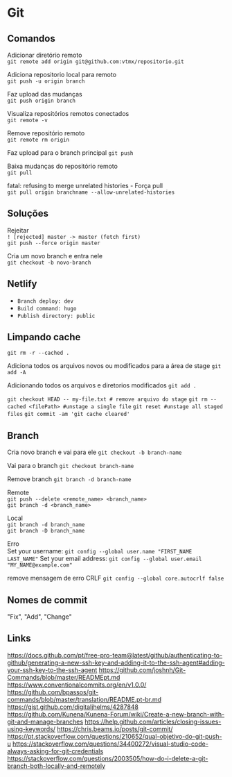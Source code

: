 # Git

## Comandos

Adicionar diretório remoto<br>
`git remote add origin git@github.com:vtmx/repositorio.git`<br>

Adiciona repositorio local para remoto<br>
`git push -u origin branch`

Faz upload das mudanças<br>
`git push origin branch`

Visualiza repositórios remotos conectados<br>
`git remote -v`

Remove repositório remoto<br>
`git remote rm origin`

Faz upload para o branch principal
`git push`

Baixa mudanças do repositório remoto<br>
`git pull`

fatal: refusing to merge unrelated histories - Força pull<br>
`git pull origin branchname --allow-unrelated-histories`<br>

## Soluções

Rejeitar<br>
`! [rejected] master -> master (fetch first)`<br>
`git push --force origin master`

Cria um novo branch e entra nele<br>
`git checkout -b novo-branch`

## Netlify

- `Branch deploy: dev`
- `Build command: hugo`
- `Publish directory: public`

## Limpando cache

`git rm -r --cached .`

Adiciona todos os arquivos novos ou modificados para a área de stage
`git add -A`

Adicionando todos os arquivos e diretorios modificados
`git add .`

`git checkout HEAD -- my-file.txt # remove arquivo do stage`
`git rm --cached <filePath> #unstage a single file`
`git reset #unstage all staged files`
`git commit -am 'git cache cleared'`

## Branch

Cria novo branch e vai para ele
`git checkout -b branch-name`

Vai para o branch
`git checkout branch-name`

Remove branch
`git branch -d branch-name`

Remote<br>
`git push --delete <remote_name> <branch_name>`<br>
`git branch -d <branch_name>`

Local<br>
`git branch -d branch_name`<br>
`git branch -D branch_name`

Erro<br>
Set your username:
`git config --global user.name "FIRST_NAME LAST_NAME"`
Set your email address:
`git config --global user.email "MY_NAME@example.com"`

remove mensagem de erro CRLF
`git config --global core.autocrlf false`

## Nomes de commit

"Fix", "Add", "Change"

## Links
https://docs.github.com/pt/free-pro-team@latest/github/authenticating-to-github/generating-a-new-ssh-key-and-adding-it-to-the-ssh-agent#adding-your-ssh-key-to-the-ssh-agent
https://github.com/joshnh/Git-Commands/blob/master/READMEpt.md
https://www.conventionalcommits.org/en/v1.0.0/
https://github.com/bpassos/git-commands/blob/master/translation/README.pt-br.md
https://gist.github.com/digitaljhelms/4287848
https://github.com/Kunena/Kunena-Forum/wiki/Create-a-new-branch-with-git-and-manage-branches
https://help.github.com/articles/closing-issues-using-keywords/
https://chris.beams.io/posts/git-commit/
https://pt.stackoverflow.com/questions/210652/qual-objetivo-do-git-push-u
https://stackoverflow.com/questions/34400272/visual-studio-code-always-asking-for-git-credentials
https://stackoverflow.com/questions/2003505/how-do-i-delete-a-git-branch-both-locally-and-remotely
